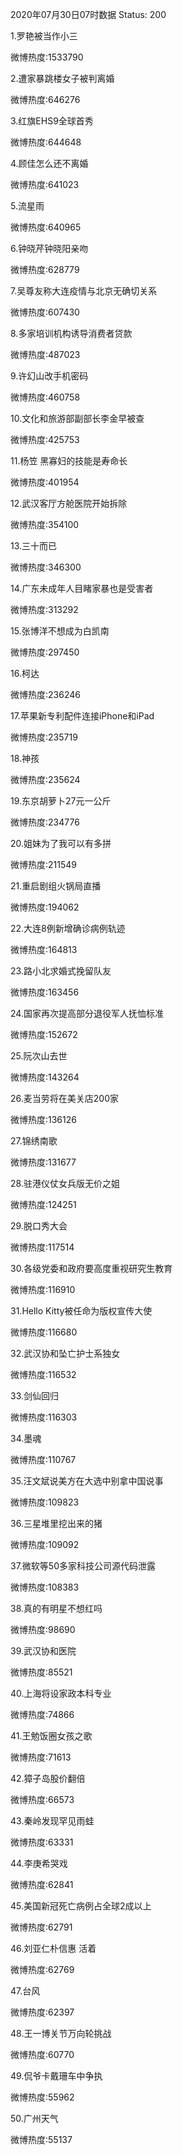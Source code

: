 2020年07月30日07时数据
Status: 200

1.罗艳被当作小三

微博热度:1533790

2.遭家暴跳楼女子被判离婚

微博热度:646276

3.红旗EHS9全球首秀

微博热度:644648

4.顾佳怎么还不离婚

微博热度:641023

5.流星雨

微博热度:640965

6.钟晓芹钟晓阳亲吻

微博热度:628779

7.吴尊友称大连疫情与北京无确切关系

微博热度:607430

8.多家培训机构诱导消费者贷款

微博热度:487023

9.许幻山改手机密码

微博热度:460758

10.文化和旅游部副部长李金早被查

微博热度:425753

11.杨笠 黑寡妇的技能是寿命长

微博热度:401954

12.武汉客厅方舱医院开始拆除

微博热度:354100

13.三十而已

微博热度:346300

14.广东未成年人目睹家暴也是受害者

微博热度:313292

15.张博洋不想成为白凯南

微博热度:297450

16.柯达

微博热度:236246

17.苹果新专利配件连接iPhone和iPad

微博热度:235719

18.神孩

微博热度:235624

19.东京胡萝卜27元一公斤

微博热度:234776

20.姐妹为了我可以有多拼

微博热度:211549

21.重启剧组火锅局直播

微博热度:194062

22.大连8例新增确诊病例轨迹

微博热度:164813

23.路小北求婚式挽留队友

微博热度:163456

24.国家再次提高部分退役军人抚恤标准

微博热度:152672

25.阮次山去世

微博热度:143264

26.麦当劳将在美关店200家

微博热度:136126

27.锦绣南歌

微博热度:131677

28.驻港仪仗女兵版无价之姐

微博热度:124251

29.脱口秀大会

微博热度:117514

30.各级党委和政府要高度重视研究生教育

微博热度:116910

31.Hello Kitty被任命为版权宣传大使

微博热度:116680

32.武汉协和坠亡护士系独女

微博热度:116532

33.剑仙回归

微博热度:116303

34.墨魂

微博热度:110767

35.汪文斌说美方在大选中别拿中国说事

微博热度:109823

36.三星堆里挖出来的猪

微博热度:109092

37.微软等50多家科技公司源代码泄露

微博热度:108383

38.真的有明星不想红吗

微博热度:98690

39.武汉协和医院

微博热度:85521

40.上海将设家政本科专业

微博热度:74866

41.王勉饭圈女孩之歌

微博热度:71613

42.獐子岛股价翻倍

微博热度:66573

43.秦岭发现罕见雨蛙

微博热度:63331

44.李庚希哭戏

微博热度:62841

45.美国新冠死亡病例占全球2成以上

微博热度:62791

46.刘亚仁朴信惠 活着

微博热度:62769

47.台风

微博热度:62397

48.王一博关节万向轮挑战

微博热度:60770

49.侃爷卡戴珊车中争执

微博热度:55962

50.广州天气

微博热度:55137

